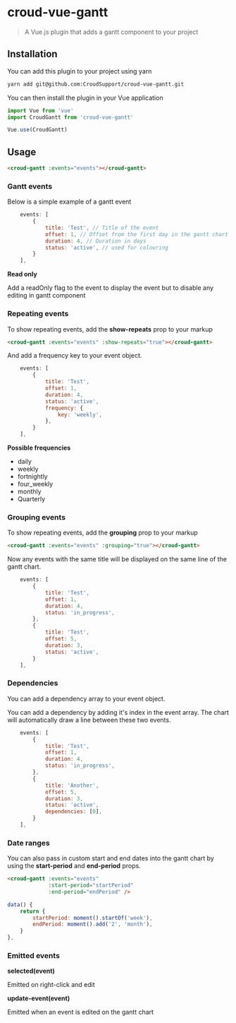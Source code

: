 # croud-vue-gantt

> A Vue.js plugin that adds a gantt component to your project

## Installation
You can add this plugin to your project using yarn

```bash
yarn add git@github.com:CroudSupport/croud-vue-gantt.git
```

You can then install the plugin in your Vue application
```js
import Vue from 'vue'
import CroudGantt from 'croud-vue-gantt'

Vue.use(CroudGantt)
```

## Usage
```html
<croud-gantt :events="events"></croud-gantt>
```
### Gantt events
Below is a simple example of a gantt event
```js
    events: [
        {
            title: 'Test', // Title of the event
            offset: 1, // Offset from the first day in the gantt chart
            duration: 4, // Duration in days
            status: 'active', // used for colouring
        }
    ],
```

**Read only**

Add a readOnly flag to the event to display the event but to disable any editing in gantt component

### Repeating events
To show repeating events, add the **show-repeats** prop to your markup
```html
<croud-gantt :events="events" :show-repeats="true"></croud-gantt>
```
And add a frequency key to your event object.
```js
    events: [
        {
            title: 'Test',
            offset: 1,
            duration: 4,
            status: 'active',
            frequency: {
                key: 'weekly',
            },
        }
    ],
```

**Possible frequencies**

- daily
- weekly
- fortnightly
- four_weekly
- monthly
- Quarterly

### Grouping events
To show repeating events, add the **grouping** prop to your markup
```html
<croud-gantt :events="events" :grouping="true"></croud-gantt>
```
Now any events with the same title will be displayed on the same line of the gantt chart.
```js
    events: [
        {
            title: 'Test',
            offset: 1,
            duration: 4,
            status: 'in_progress',
        },
        {
            title: 'Test',
            offset: 5,
            duration: 3,
            status: 'active',
        }
    ],
```

### Dependencies
You can add a dependency array to your event object.

You can add a dependency by adding it's index in the event array. The chart will automatically draw a line between these two events.

```js
    events: [
        {
            title: 'Test',
            offset: 1,
            duration: 4,
            status: 'in_progress',
        },
        {
            title: 'Another',
            offset: 5,
            duration: 3,
            status: 'active',
            dependencies: [0],
        }
    ],
```


### Date ranges
You can also pass in custom start and end dates into the gantt chart by using the **start-period** and **end-period** props.
```html
<croud-gantt :events="events"
             :start-period="startPeriod"
             :end-period="endPeriod" />
```

```js
data() {
    return {
        startPeriod: moment().startOf('week'),
        endPeriod: moment().add('2', 'month'),
    }
},
```

### Emitted events
**selected(event)**

Emitted on right-click and edit

**update-event(event)**

Emitted when an event is edited on the gantt chart
